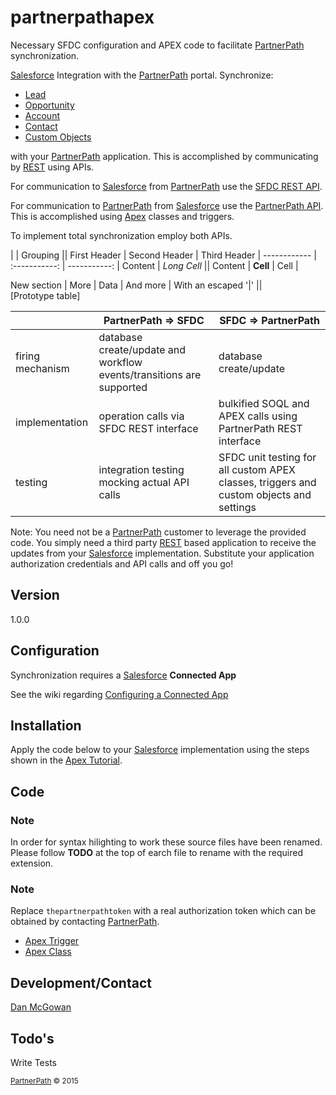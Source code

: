 # partnerpathapex
Necessary SFDC configuration and APEX code to facilitate [PartnerPath] synchronization. 

[Salesforce] Integration with the [PartnerPath] portal. Synchronize:
  - [Lead]
  - [Opportunity]
  - [Account]
  - [Contact]
  - [Custom Objects] 

with your [PartnerPath] application. This is accomplished by communicating by [REST] using APIs.
 
For communication to [Salesforce] from [PartnerPath] use the [SFDC REST API].

For communication to [PartnerPath] from [Salesforce] use the [PartnerPath API]. This is accomplished using [Apex] classes and triggers. 

To implement total synchronization employ both APIs.

|             |          Grouping           ||
First Header  | Second Header | Third Header |
 ------------ | :-----------: | -----------: |
Content       |          *Long Cell*        ||
Content       |   **Cell**    |         Cell |

New section   |     More      |         Data |
And more      | With an escaped '\|'         ||  
[Prototype table]


|                  	| PartnerPath => SFDC                                                  	| SFDC => PartnerPath                                                                     	|
|------------------	|----------------------------------------------------------------------	|-----------------------------------------------------------------------------------------	|
| firing mechanism 	| database create/update and workflow events/transitions are supported 	| database create/update                                                                  	|
| implementation   	| operation calls via  SFDC REST interface                             	| bulkified SOQL and APEX calls using PartnerPath REST interface                          	|
| testing          	| integration testing mocking actual API calls                         	| SFDC unit testing for all custom APEX classes, triggers and custom objects and settings 	|
 

Note: You need not be a [PartnerPath] customer to leverage the provided code. You simply need a third party [REST] based application to receive the updates from your [Salesforce] implementation. Substitute your application authorization credentials and API calls and off you go!

## Version
1.0.0

## Configuration
Synchronization requires a [Salesforce] **Connected App**

See the wiki regarding [Configuring a Connected App]

## Installation
Apply the code below to your [Salesforce] implementation using the steps shown in the [Apex Tutorial].
## Code
### **Note**

In order for syntax hilighting to work these source files have been renamed. Please follow **TODO** at the top of earch file to rename with the required extension.
### **Note**

Replace ```thepartnerpathtoken``` with a real authorization token which can be obtained by contacting [PartnerPath].


+    [Apex Trigger]
+    [Apex Class]

## Development/Contact
[Dan McGowan]

## Todo's

Write Tests


<sub>[PartnerPath] &copy; 2015</sub>

[Dan McGowan]:<mailto:dmcgowan@partner-path.com>
[account]:https://developer.salesforce.com/docs/atlas.en-us.api.meta/api/sforce_api_objects_account.htm#topic-title
[opportunity]:https://developer.salesforce.com/docs/atlas.en-us.api.meta/api/sforce_api_objects_opportunity.htm#topic-title
[contact]:https://developer.salesforce.com/docs/atlas.en-us.api.meta/api/sforce_api_objects_contact.htm#topic-title
[lead]:https://developer.salesforce.com/docs/atlas.en-us.api.meta/api/sforce_api_objects_lead.htm#topic-title
[custom objects]:https://developer.salesforce.com/docs/atlas.en-us.api.meta/api/sforce_api_objects_custom_objects.htm
[partnerpath]:http://partner-path.com/
[partnerpath api]:http://demopath.test.amazonconsulting.com/api/v1/
[salesforce]:http://salesforce.com
[rest]:http://www.restapitutorial.com/lessons/whatisrest.html
[apex]:https://developer.salesforce.com/docs/atlas.en-us.apexcode.meta/apexcode/
[apex trigger]:https://github.com/dantmcgowan/partnerpathapex/blob/master/src/apex/triggers/PPDealUpdate.java
[apex class]:https://github.com/dantmcgowan/partnerpathapex/blob/master/src/apex/classes/PartnerPathREST.java
[apex tutorial]:https://developer.salesforce.com/docs/atlas.en-us.apexcode.meta/apexcode/apex_qs_HelloWorld.htm
[configuring a connected app]:https://github.com/dantmcgowan/partnerpathapex/wiki
[SFDC REST API]:https://developer.salesforce.com/docs/atlas.en-us.api_rest.meta/api_rest/